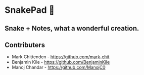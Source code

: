# SnakePad 🐍

## Snake + Notes, what a wonderful creation.

## Contributers
- Mark Chittenden - https://github.com/mark-chit
- Benjamin Kile - https://github.com/BenjaminKile
- Manoj Chandar - https://github.com/ManojC0
